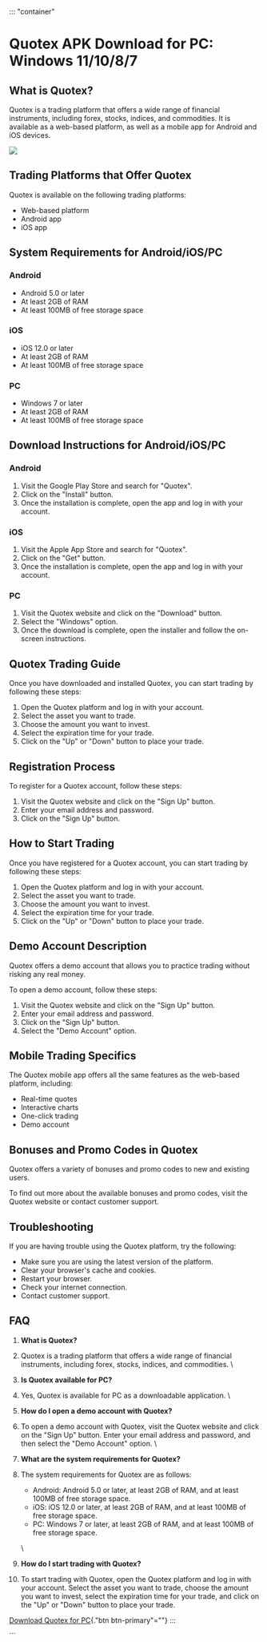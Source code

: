 ::: \"container\"
# Quotex APK Download for PC: Windows 11/10/8/7

## What is Quotex?

Quotex is a trading platform that offers a wide range of financial
instruments, including forex, stocks, indices, and commodities. It is
available as a web-based platform, as well as a mobile app for Android
and iOS devices.

[![](https://static.quotex.io/files/1_en/300_250.jpg)](https://traff.sbs/brokerqxsignupf)

## Trading Platforms that Offer Quotex

Quotex is available on the following trading platforms:

-   Web-based platform
-   Android app
-   iOS app

## System Requirements for Android/iOS/PC

### Android

-   Android 5.0 or later
-   At least 2GB of RAM
-   At least 100MB of free storage space

### iOS

-   iOS 12.0 or later
-   At least 2GB of RAM
-   At least 100MB of free storage space

### PC

-   Windows 7 or later
-   At least 2GB of RAM
-   At least 100MB of free storage space

## Download Instructions for Android/iOS/PC

### Android

1.  Visit the Google Play Store and search for "Quotex".
2.  Click on the "Install" button.
3.  Once the installation is complete, open the app and log in with your
    account.

### iOS

1.  Visit the Apple App Store and search for "Quotex".
2.  Click on the "Get" button.
3.  Once the installation is complete, open the app and log in with your
    account.

### PC

1.  Visit the Quotex website and click on the "Download" button.
2.  Select the "Windows" option.
3.  Once the download is complete, open the installer and follow the
    on-screen instructions.

## Quotex Trading Guide

Once you have downloaded and installed Quotex, you can start trading by
following these steps:

1.  Open the Quotex platform and log in with your account.
2.  Select the asset you want to trade.
3.  Choose the amount you want to invest.
4.  Select the expiration time for your trade.
5.  Click on the "Up" or "Down" button to place your trade.

## Registration Process

To register for a Quotex account, follow these steps:

1.  Visit the Quotex website and click on the "Sign Up" button.
2.  Enter your email address and password.
3.  Click on the "Sign Up" button.

## How to Start Trading

Once you have registered for a Quotex account, you can start trading by
following these steps:

1.  Open the Quotex platform and log in with your account.
2.  Select the asset you want to trade.
3.  Choose the amount you want to invest.
4.  Select the expiration time for your trade.
5.  Click on the "Up" or "Down" button to place your trade.

## Demo Account Description

Quotex offers a demo account that allows you to practice trading without
risking any real money.

To open a demo account, follow these steps:

1.  Visit the Quotex website and click on the "Sign Up" button.
2.  Enter your email address and password.
3.  Click on the "Sign Up" button.
4.  Select the "Demo Account" option.

## Mobile Trading Specifics

The Quotex mobile app offers all the same features as the web-based
platform, including:

-   Real-time quotes
-   Interactive charts
-   One-click trading
-   Demo account

## Bonuses and Promo Codes in Quotex

Quotex offers a variety of bonuses and promo codes to new and existing
users.

To find out more about the available bonuses and promo codes, visit the
Quotex website or contact customer support.

## Troubleshooting

If you are having trouble using the Quotex platform, try the following:

-   Make sure you are using the latest version of the platform.
-   Clear your browser\'s cache and cookies.
-   Restart your browser.
-   Check your internet connection.
-   Contact customer support.

## FAQ

1.  **What is Quotex?**
2.  Quotex is a trading platform that offers a wide range of financial
    instruments, including forex, stocks, indices, and commodities.
    \
3.  **Is Quotex available for PC?**
4.  Yes, Quotex is available for PC as a downloadable application.
    \
5.  **How do I open a demo account with Quotex?**
6.  To open a demo account with Quotex, visit the Quotex website and
    click on the "Sign Up" button. Enter your email address and
    password, and then select the "Demo Account" option.
    \
7.  **What are the system requirements for Quotex?**
8.  The system requirements for Quotex are as follows:
    -   Android: Android 5.0 or later, at least 2GB of RAM, and at least
        100MB of free storage space.
    -   iOS: iOS 12.0 or later, at least 2GB of RAM, and at least 100MB
        of free storage space.
    -   PC: Windows 7 or later, at least 2GB of RAM, and at least 100MB
        of free storage space.

    \
9.  **How do I start trading with Quotex?**
10. To start trading with Quotex, open the Quotex platform and log in
    with your account. Select the asset you want to trade, choose the
    amount you want to invest, select the expiration time for your
    trade, and click on the "Up" or "Down" button to place
    your trade.

[Download Quotex for
PC](\%22https://traff.sbs/quotexonelink\%22){."btn
btn-primary"=""}
:::

\`\`\`

